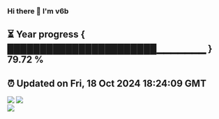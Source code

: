 ### Hi there 👋  I'm v6b  
⏳ Year progress { ███████████████████████▁▁▁▁▁▁▁ } 79.72 %
---
⏰ Updated on Fri, 18 Oct 2024 18:24:09 GMT
---
![](https://github-readme-stats.vercel.app/api?username=v6b&bg_color=30,e96443,904e95&title_color=fff&text_color=fff&layout=compact)
![](https://github-readme-stats.vercel.app/api/top-langs/?username=v6b&layout=compact&bg_color=30,e96443,904e95&title_color=fff&text_color=fff)  
![](https://gcore.jsdelivr.net/gh/v6b/v6b@main/assets/github-contribution-grid-snake.svg)

